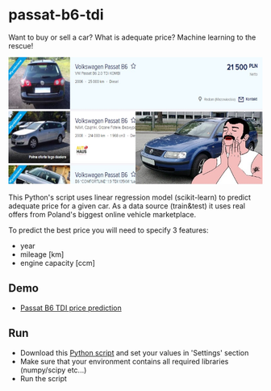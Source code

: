 # passat-b6-tdi
Want to buy or sell a car? What is adequate price? Machine learning to the rescue!

[![passat](passat.jpg)](passat_b6_tdi_price_prediction.ipynb) 

This Python's script uses linear regression model (scikit-learn) to predict adequate price for a given car.
As a data source (train&test) it uses real offers from Poland's biggest online vehicle marketplace. 

To predict the best price you will need to specify 3 features:
* year
* mileage [km]
* engine capacity [ccm]  


## Demo
*  [Passat B6 TDI price prediction](passat_b6_tdi_price_prediction.ipynb) 

## Run
* Download this [Python script](car_price_prediction.py) and set your values in 'Settings' section
* Make sure that your environment contains all required libraries (numpy/scipy etc...)
* Run the script 

 
 